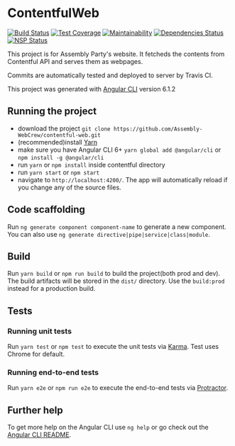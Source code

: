 # ContentfulWeb

[![Build Status](https://travis-ci.org/Assembly-WebCrew/contentful-web.svg?branch=master)](https://travis-ci.org/Assembly-WebCrew/contentful-web) [![Test Coverage](https://api.codeclimate.com/v1/badges/3c2918ce80b67b8babf2/test_coverage)](https://codeclimate.com/github/Assembly-WebCrew/contentful-web/test_coverage) [![Maintainability](https://api.codeclimate.com/v1/badges/3c2918ce80b67b8babf2/maintainability)](https://codeclimate.com/github/Assembly-WebCrew/contentful-web/maintainability) [![Dependencies Status](https://david-dm.org/assembly-webcrew/contentful-web.svg) ](https://david-dm.org/assembly-webcrew/contentful-web) [![NSP Status](https://nodesecurity.io/orgs/assembly-webcrew/projects/c968ec1a-9fa5-40b2-ad61-d91ee6f2260c/badge)](https://nodesecurity.io/orgs/assembly-webcrew/projects/c968ec1a-9fa5-40b2-ad61-d91ee6f2260c)

This project is for Assembly Party's website. It fetcheds the contents from Contentful API and serves them as webpages.

Commits are automatically tested and deployed to server by Travis CI.

This project was generated with [Angular CLI](https://github.com/angular/angular-cli) version 6.1.2

## Running the project

* download the project `git clone https://github.com/Assembly-WebCrew/contentful-web.git`
* (recommended)install [Yarn](https://yarnpkg.com/lang/en/docs/install/)
* make sure you have Angular CLI 6+ `yarn global add @angular/cli` or `npm install -g @angular/cli`
* run `yarn` or `npm install` inside contentful directory
* run `yarn start` or `npm start`
* navigate to `http://localhost:4200/`. The app will automatically reload if you change any of the source files.

## Code scaffolding

Run `ng generate component component-name` to generate a new component. You can also use `ng generate directive|pipe|service|class|module`.

## Build

Run `yarn build` or `npm run build` to build the project(both prod and dev). The build artifacts will be stored in the `dist/` directory. Use the `build:prod` instead for a production build.

## Tests
### Running unit tests

Run `yarn test` or `npm test` to execute the unit tests via [Karma](https://karma-runner.github.io). Test uses Chrome for default.

### Running end-to-end tests

Run `yarn e2e` or `npm run e2e` to execute the end-to-end tests via [Protractor](http://www.protractortest.org/).

## Further help

To get more help on the Angular CLI use `ng help` or go check out the [Angular CLI README](https://github.com/angular/angular-cli/blob/master/README.md).
